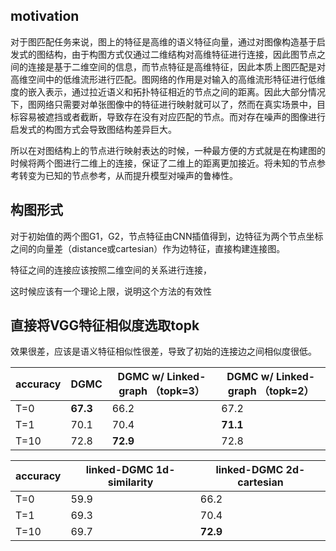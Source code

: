 ## motivation

对于图匹配任务来说，图上的特征是高维的语义特征向量，通过对图像构造基于启发式的图结构，由于构图方式仅通过二维结构对高维特征进行连接，因此图节点之间的连接是基于二维空间的信息，而节点特征是高维特征，因此本质上图匹配是对高维空间中的低维流形进行匹配。图网络的作用是对输入的高维流形特征进行低维度的嵌入表示，通过拉近语义和拓扑特征相近的节点之间的距离。因此大部分情况下，图网络只需要对单张图像中的特征进行映射就可以了，然而在真实场景中，目标容易被遮挡或者截断，导致存在没有对应匹配的节点。而对存在噪声的图像进行启发式的构图方式会导致图结构差异巨大。





所以在对图结构上的节点进行映射表达的时候，一种最方便的方式就是在构建图的时候将两个图进行二维上的连接，保证了二维上的距离更加接近。将未知的节点参考转变为已知的节点参考，从而提升模型对噪声的鲁棒性。



## 构图形式

对于初始值的两个图G1，G2，节点特征由CNN插值得到，边特征为两个节点坐标之间的向量差（distance或cartesian）作为边特征，直接构建连接图。



特征之间的连接应该按照二维空间的关系进行连接，



这时候应该有一个理论上限，说明这个方法的有效性





## 直接将VGG特征相似度选取topk

效果很差，应该是语义特征相似性很差，导致了初始的连接边之间相似度很低。



| accuracy | DGMC     | DGMC w/ Linked-graph （topk=3） | DGMC w/ Linked-graph （topk=2） |
| -------- | -------- | ------------------------------- | ------------------------------- |
| T=0      | **67.3** | 66.2                            | 67.2                            |
| T=1      | 70.1     | 70.4                            | **71.1**                        |
| T=10     | 72.8     | **72.9**                        | 72.8                            |



| accuracy | linked-DGMC 1d-similarity | linked-DGMC 2d-cartesian |
| -------- | ------------------------- | ------------------------ |
| T=0      | 59.9                      | 66.2                     |
| T=1      | 69.3                      | 70.4                     |
| T=10     | 69.7                      | **72.9**                 |